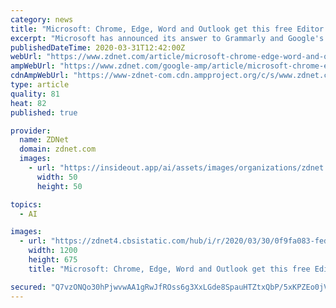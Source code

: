 ```yaml
---
category: news
title: "Microsoft: Chrome, Edge, Word and Outlook get this free Editor AI grammar assistant"
excerpt: "Microsoft has announced its answer to Grammarly and Google's recent AI updates for G Suite with the new Microsoft Editor browser extension coming to Chrome and Edge in the next few weeks. Microsoft Editor is an AI-powered tool that helps users with spelling and grammar in Word, Outlook, and any website via the browser extension. The tool is ..."
publishedDateTime: 2020-03-31T12:42:00Z
webUrl: "https://www.zdnet.com/article/microsoft-chrome-edge-word-and-outlook-get-this-free-editor-ai-grammar-assistant/"
ampWebUrl: "https://www.zdnet.com/google-amp/article/microsoft-chrome-edge-word-and-outlook-get-this-free-editor-ai-grammar-assistant/"
cdnAmpWebUrl: "https://www-zdnet-com.cdn.ampproject.org/c/s/www.zdnet.com/google-amp/article/microsoft-chrome-edge-word-and-outlook-get-this-free-editor-ai-grammar-assistant/"
type: article
quality: 81
heat: 82
published: true

provider:
  name: ZDNet
  domain: zdnet.com
  images:
    - url: "https://insideout.app/ai/assets/images/organizations/zdnet.com-50x50.jpg"
      width: 50
      height: 50

topics:
  - AI

images:
  - url: "https://zdnet4.cbsistatic.com/hub/i/r/2020/03/30/0f9fa083-fed0-409b-bc9b-1d357605b1ae/thumbnail/1200x675/c021471ff96cdf363eebc4f21f68ea4f/facerecognitionistock-1180902227.jpg"
    width: 1200
    height: 675
    title: "Microsoft: Chrome, Edge, Word and Outlook get this free Editor AI grammar assistant"

secured: "Q7vzONQo30hPjwvwAA1gRwJfROss6g3XxLGde8SpauHTZtxQbP/5xKPZEo0jV8DHNcfaIkqveMWPoYpYSsgwyhkp5xMV2IR2llfzrSBIW/ufxR5L2XjLzmse1Ihd60rFkYpu3KXStSDaXmD8fXDO9Cc+dflDBYZdxiBsiaCzKk00mcc97nlnZxYP62w3ZnK4LcgOcOmkTFxHT+4G/1vUi5ZNNUgJVgHshSCanOQsi+zcOAgwF98mzhgYEje2EKDofehPpZXcTGM0CgSbZnVVh83khTMuBvGqJULBQNV9lTvMicTv3whTO05awopVOWPFmfOptG8fWs2Y5/TWxMdN+kHl1CajETeVaSc9uT5BOv9Ohf41vNQ/hWS+4hR6wjOYebK0GlDCB9YtDietREQh66Zt6zK1Q9nWM+vbxn6lF1sthUFIeN/x0BVSIY+N8/TgBb24WtL7GD1zj8NVtVnx5DaImGmmmFN1K1KJWI4RrK4=;NY+dgftW8ZiJV1Q4aAjzDQ=="
---
```


